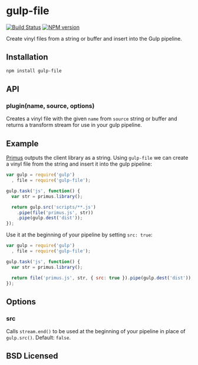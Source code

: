 # gulp-file

[![Build Status](https://secure.travis-ci.org/alexmingoia/gulp-file.png)](http://travis-ci.org/alexmingoia/gulp-file) 
[![NPM version](https://badge.fury.io/js/gulp-file.png)](http://badge.fury.io/js/gulp-file)

Create vinyl files from a string or buffer and insert into the Gulp pipeline.

## Installation

```sh
npm install gulp-file
```

## API

### plugin(name, source, options)

Creates a vinyl file with the given `name` from `source` string or buffer and
returns a transform stream for use in your gulp pipeline.

## Example

[Primus][0] outputs the client library as a string. Using `gulp-file` we can
create a vinyl file from the string and insert it into the gulp pipeline:

```javascript
var gulp = require('gulp')
  , file = require('gulp-file');

gulp.task('js', function() {
  var str = primus.library();

  return gulp.src('scripts/**.js')
    .pipe(file('primus.js', str))
    .pipe(gulp.dest('dist'));
});
```

Use it at the beginning of your pipeline by setting `src: true`:

```javascript
var gulp = require('gulp')
  , file = require('gulp-file');

gulp.task('js', function() {
  var str = primus.library();

  return file('primus.js', str, { src: true }).pipe(gulp.dest('dist'));
});
```

## Options

### src

Calls `stream.end()` to be used at the beginning of your pipeline in place of
`gulp.src()`. Default: `false`.

## BSD Licensed

[0]: https://github.com/primus/primus
